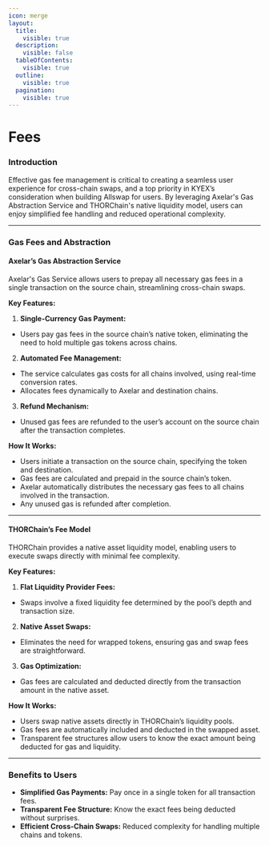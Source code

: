 ```yaml
---
icon: merge
layout:
  title:
    visible: true
  description:
    visible: false
  tableOfContents:
    visible: true
  outline:
    visible: true
  pagination:
    visible: true
---
```


# Fees

### Introduction

Effective gas fee management is critical to creating a seamless user experience for cross-chain swaps, and a top priority in KYEX’s consideration when building Allswap for users. By leveraging Axelar's Gas Abstraction Service and THORChain's native liquidity model, users can enjoy simplified fee handling and reduced operational complexity.

***

### Gas Fees and Abstraction

#### Axelar’s Gas Abstraction Service

Axelar's Gas Service allows users to prepay all necessary gas fees in a single transaction on the source chain, streamlining cross-chain swaps.

**Key Features:**

1. **Single-Currency Gas Payment:**

* Users pay gas fees in the source chain’s native token, eliminating the need to hold multiple gas tokens across chains.

2. **Automated Fee Management:**

* The service calculates gas costs for all chains involved, using real-time conversion rates.
* Allocates fees dynamically to Axelar and destination chains.

3. **Refund Mechanism:**

* Unused gas fees are refunded to the user’s account on the source chain after the transaction completes.

**How It Works:**

* Users initiate a transaction on the source chain, specifying the token and destination.
* Gas fees are calculated and prepaid in the source chain’s token.
* Axelar automatically distributes the necessary gas fees to all chains involved in the transaction.
* Any unused gas is refunded after completion.

***

#### THORChain’s Fee Model

THORChain provides a native asset liquidity model, enabling users to execute swaps directly with minimal fee complexity.

**Key Features:**

1. **Flat Liquidity Provider Fees:**

* Swaps involve a fixed liquidity fee determined by the pool’s depth and transaction size.

2. **Native Asset Swaps:**

* Eliminates the need for wrapped tokens, ensuring gas and swap fees are straightforward.

3. **Gas Optimization:**

* Gas fees are calculated and deducted directly from the transaction amount in the native asset.

**How It Works:**

* Users swap native assets directly in THORChain’s liquidity pools.
* Gas fees are automatically included and deducted in the swapped asset.
* Transparent fee structures allow users to know the exact amount being deducted for gas and liquidity.

***

### Benefits to Users

* **Simplified Gas Payments:** Pay once in a single token for all transaction fees.
* **Transparent Fee Structure:** Know the exact fees being deducted without surprises.
* **Efficient Cross-Chain Swaps:** Reduced complexity for handling multiple chains and tokens.
